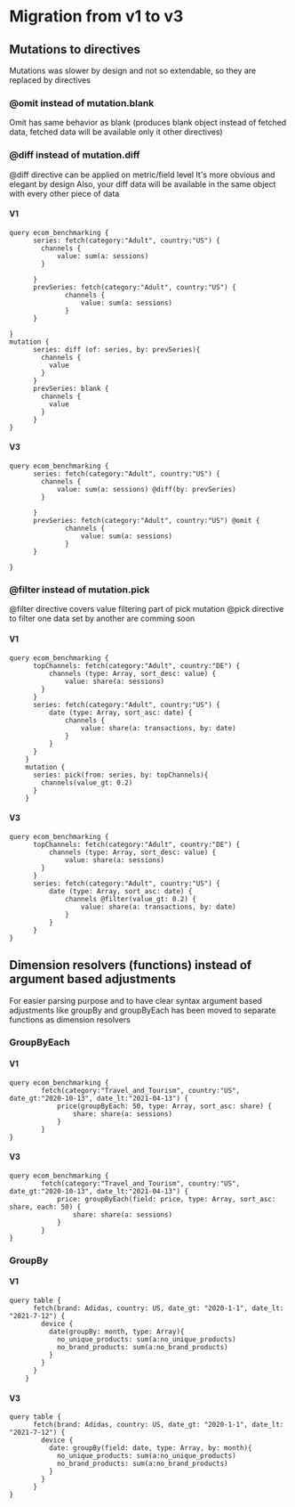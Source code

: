 # Migration from v1 to v3

## Mutations to directives

Mutations was slower by design and not so extendable, so they are replaced by directives

### @omit instead of mutation.blank

Omit has same behavior as blank (produces blank object instead of fetched data, fetched data will be available only it other directives)

### @diff instead of mutation.diff

@diff directive can be applied on metric/field level
It's more obvious and elegant by design
Also, your diff data will be available in the same object with every other piece of data

#### V1

```
query ecom_benchmarking {
      series: fetch(category:"Adult", country:"US") {
        channels {
            value: sum(a: sessions)
        }

      }
      prevSeries: fetch(category:"Adult", country:"US") {
              channels {
                  value: sum(a: sessions)
              }
      }

}
mutation {
      series: diff (of: series, by: prevSeries){
        channels {
          value
        }
      }
      prevSeries: blank {
        channels {
          value
        }
      }
}
```

#### V3

```
query ecom_benchmarking {
      series: fetch(category:"Adult", country:"US") {
        channels {
            value: sum(a: sessions) @diff(by: prevSeries)
        }

      }
      prevSeries: fetch(category:"Adult", country:"US") @omit {
              channels {
                  value: sum(a: sessions)
              }
      }

}
```

### @filter instead of mutation.pick

@filter directive covers value filtering part of pick mutation
@pick directive to filter one data set by another are comming soon

#### V1

```
query ecom_benchmarking {
      topChannels: fetch(category:"Adult", country:"DE") {
          channels (type: Array, sort_desc: value) {
              value: share(a: sessions)
        }
      }
      series: fetch(category:"Adult", country:"US") {
          date (type: Array, sort_asc: date) {
              channels {
                  value: share(a: transactions, by: date)
              }
          }
      }
    }
    mutation {
      series: pick(from: series, by: topChannels){
        channels(value_gt: 0.2)
      }
    }
```

#### V3

```
query ecom_benchmarking {
      topChannels: fetch(category:"Adult", country:"DE") {
          channels (type: Array, sort_desc: value) {
              value: share(a: sessions)
        }
      }
      series: fetch(category:"Adult", country:"US") {
          date (type: Array, sort_asc: date) {
              channels @filter(value_gt: 0.2) {
                  value: share(a: transactions, by: date)
              }
          }
      }
}
```

## Dimension resolvers (functions) instead of argument based adjustments

For easier parsing purpose and to have clear syntax argument based adjustments like groupBy and groupByEach has been moved to
separate functions as dimension resolvers

### GroupByEach

#### V1

```
query ecom_benchmarking {
        fetch(category:"Travel_and_Tourism", country:"US", date_gt:"2020-10-13", date_lt:"2021-04-13") {
            price(groupByEach: 50, type: Array, sort_asc: share) {
                share: share(a: sessions)
            }
        }
}
```

#### V3

```
query ecom_benchmarking {
        fetch(category:"Travel_and_Tourism", country:"US", date_gt:"2020-10-13", date_lt:"2021-04-13") {
            price: groupByEach(field: price, type: Array, sort_asc: share, each: 50) {
                share: share(a: sessions)
            }
        }
}
```

### GroupBy

#### V1

```
query table {
      fetch(brand: Adidas, country: US, date_gt: "2020-1-1", date_lt: "2021-7-12") {
        device {
          date(groupBy: month, type: Array){
            no_unique_products: sum(a:no_unique_products)
            no_brand_products: sum(a:no_brand_products)
          }
        }
      }
    }
```

#### V3

```
query table {
      fetch(brand: Adidas, country: US, date_gt: "2020-1-1", date_lt: "2021-7-12") {
        device {
          date: groupBy(field: date, type: Array, by: month){
            no_unique_products: sum(a:no_unique_products)
            no_brand_products: sum(a:no_brand_products)
          }
        }
      }
}
```
